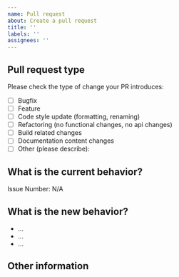 ```yaml
---
name: Pull request
about: Create a pull request
title: ''
labels: ''
assignees: ''
---
```


## Pull request type

Please check the type of change your PR introduces:

- [ ] Bugfix
- [ ] Feature
- [ ] Code style update (formatting, renaming)
- [ ] Refactoring (no functional changes, no api changes)
- [ ] Build related changes
- [ ] Documentation content changes
- [ ] Other (please describe):

## What is the current behavior?

Issue Number: N/A

## What is the new behavior?

- ...
- ...
- ...

## Other information
